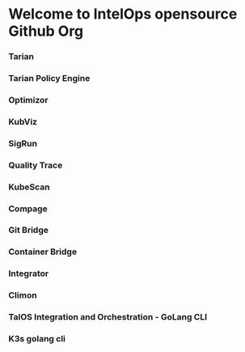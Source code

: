 # Welcome to IntelOps opensource Github Org


### Tarian

### Tarian Policy Engine

### Optimizor

### KubViz

### SigRun

### Quality Trace

### KubeScan

### Compage 

### Git Bridge

### Container Bridge

### Integrator 

### Climon

### TalOS Integration and Orchestration - GoLang CLI

### K3s golang cli
